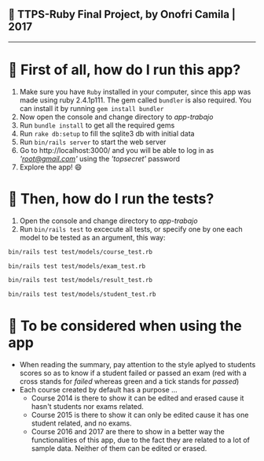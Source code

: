 ## :pushpin: TTPS-Ruby Final Project, by Onofri Camila | 2017
- - -

# :pushpin: First of all, how do I run this app?

1. Make sure you have `Ruby` installed in your computer, since this app was made using ruby 2.4.1p111. The gem called `bundler` is also required. You can install it by running `gem install bundler`
2. Now open the console and change directory to  _app-trabajo_
3. Run `bundle install` to get all the required gems
4. Run `rake db:setup` to fill the sqlite3 db with initial data
5. Run `bin/rails server` to start the web server
6. Go to http://localhost:3000/ and you will be able to log in as _'root@gmail.com'_ using the _'topsecret'_ password
7. Explore the app! :smile:

# :pushpin: Then, how do I run the tests?

1. Open the console and change directory to  _app-trabajo_
2. Run `bin/rails test` to excecute all tests, or specify one by one each model to be tested as an argument, this way:
```sh
bin/rails test test/models/course_test.rb
```
```sh
bin/rails test test/models/exam_test.rb
```
```sh
bin/rails test test/models/result_test.rb
```
```sh
bin/rails test test/models/student_test.rb
```

# :pushpin: To be considered when using the app

* When reading the summary, pay attention to the style aplyed to students scores so as to know if a student failed or passed an exam (red with a cross stands for _failed_ whereas green and a tick stands for _passed_)
* Each course created by default has a purpose ...
    * Course 2014 is there to show it can be edited and erased cause it hasn't students nor exams related.
    * Course 2015 is there to show it can only be edited cause it has one student related, and no exams.
    * Course 2016 and 2017 are there to show in a better way the functionalities of this app, due to the fact they are related to a lot of sample data. Neither of them can be edited  or erased.


